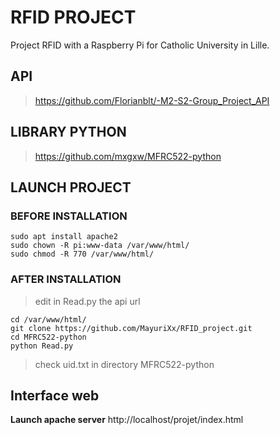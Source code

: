 # RFID PROJECT

Project RFID with a Raspberry Pi for Catholic University in Lille.

## API 

> https://github.com/Florianblt/-M2-S2-Group_Project_API

## LIBRARY PYTHON 

> https://github.com/mxgxw/MFRC522-python

## LAUNCH PROJECT

### BEFORE INSTALLATION

    sudo apt install apache2
    sudo chown -R pi:www-data /var/www/html/
    sudo chmod -R 770 /var/www/html/
    

### AFTER INSTALLATION

> edit in Read.py the api url 

    cd /var/www/html/
    git clone https://github.com/MayuriXx/RFID_project.git 
    cd MFRC522-python
    python Read.py

> check uid.txt in directory MFRC522-python

## Interface web

**Launch apache server**
http://localhost/projet/index.html
